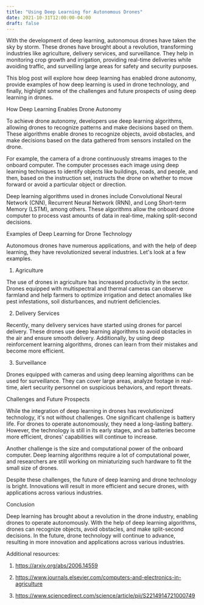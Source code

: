 ```yaml
---
title: "Using Deep Learning for Autonomous Drones"
date: 2021-10-31T12:00:00-04:00
draft: false
---
```





With the development of deep learning, autonomous drones have taken the sky by storm. These drones have brought about a revolution, transforming industries like agriculture, delivery services, and surveillance. They help in monitoring crop growth and irrigation, providing real-time deliveries while avoiding traffic, and surveilling large areas for safety and security purposes.

This blog post will explore how deep learning has enabled drone autonomy, provide examples of how deep learning is used in drone technology, and finally, highlight some of the challenges and future prospects of using deep learning in drones.

How Deep Learning Enables Drone Autonomy

To achieve drone autonomy, developers use deep learning algorithms, allowing drones to recognize patterns and make decisions based on them. These algorithms enable drones to recognize objects, avoid obstacles, and make decisions based on the data gathered from sensors installed on the drone. 

For example, the camera of a drone continuously streams images to the onboard computer. The computer processes each image using deep learning techniques to identify objects like buildings, roads, and people, and then, based on the instruction set, instructs the drone on whether to move forward or avoid a particular object or direction.

Deep learning algorithms used in drones include Convolutional Neural Network (CNN), Recurrent Neural Network (RNN), and Long Short-term Memory (LSTM), among others. These algorithms allow the onboard drone computer to process vast amounts of data in real-time, making split-second decisions.

Examples of Deep Learning for Drone Technology

Autonomous drones have numerous applications, and with the help of deep learning, they have revolutionized several industries. Let's look at a few examples.

1. Agriculture

The use of drones in agriculture has increased productivity in the sector. Drones equipped with multispectral and thermal cameras can observe farmland and help farmers to optimize irrigation and detect anomalies like pest infestations, soil disturbances, and nutrient deficiencies.

2. Delivery Services

Recently, many delivery services have started using drones for parcel delivery. These drones use deep learning algorithms to avoid obstacles in the air and ensure smooth delivery. Additionally, by using deep reinforcement learning algorithms, drones can learn from their mistakes and become more efficient.

3. Surveillance

Drones equipped with cameras and using deep learning algorithms can be used for surveillance. They can cover large areas, analyze footage in real-time, alert security personnel on suspicious behaviors, and report threats.

Challenges and Future Prospects

While the integration of deep learning in drones has revolutionized technology, it's not without challenges. One significant challenge is battery life. For drones to operate autonomously, they need a long-lasting battery. However, the technology is still in its early stages, and as batteries become more efficient, drones' capabilities will continue to increase.

Another challenge is the size and computational power of the onboard computer. Deep learning algorithms require a lot of computational power, and researchers are still working on miniaturizing such hardware to fit the small size of drones.

Despite these challenges, the future of deep learning and drone technology is bright. Innovations will result in more efficient and secure drones, with applications across various industries.

Conclusion

Deep learning has brought about a revolution in the drone industry, enabling drones to operate autonomously. With the help of deep learning algorithms, drones can recognize objects, avoid obstacles, and make split-second decisions. In the future, drone technology will continue to advance, resulting in more innovation and applications across various industries.

Additional resources:

1. https://arxiv.org/abs/2006.14559

2. https://www.journals.elsevier.com/computers-and-electronics-in-agriculture

3. https://www.sciencedirect.com/science/article/pii/S2214914721000749


